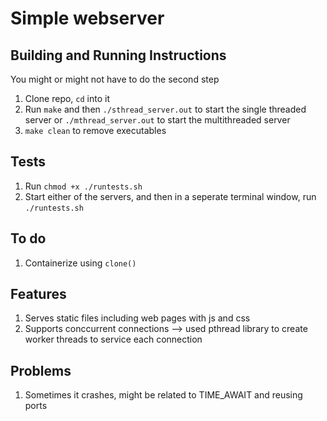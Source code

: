 # Simple webserver
## Building and Running Instructions
You might or might not have to do the second step
1. Clone repo, `cd` into it
2. Run `make` and then `./sthread_server.out` to start the single threaded server or `./mthread_server.out` to start the multithreaded server
3. `make clean` to remove executables

## Tests
1. Run `chmod +x ./runtests.sh`
2. Start either of the servers, and then in a seperate terminal window, run `./runtests.sh`
## To do
1. Containerize using `clone()`

## Features
1. Serves static files including web pages with js and css
2. Supports conccurrent connections --> used pthread library to create worker threads to service each connection

## Problems
1. Sometimes it crashes, might be related to TIME_AWAIT and reusing ports
